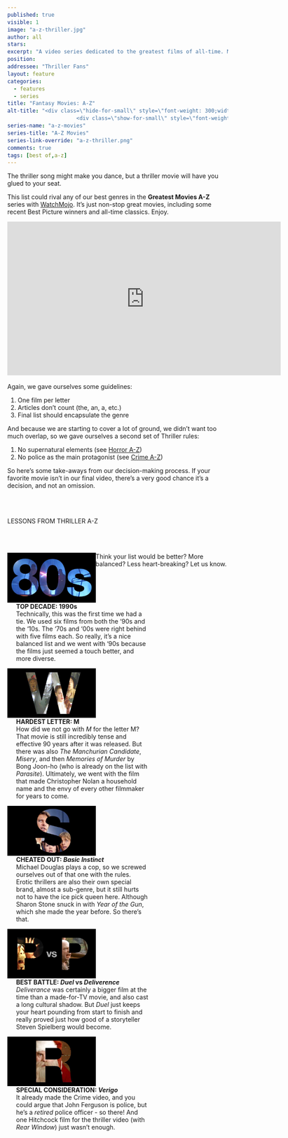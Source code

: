 ```yaml
---
published: true
visible: 1
image: "a-z-thriller.jpg"
author: all
stars: 
excerpt: "A video series dedicated to the greatest films of all-time. Made In partnership with our friends at WatchMojo."
position: 
addressee: "Thriller Fans"
layout: feature
categories: 
  - features
  - series
title: "Fantasy Movies: A-Z"
alt-title: "<div class=\"hide-for-small\" style=\"font-weight: 300;width: 16rem;margin: -10rem auto 0 auto;font-family: Helvetica Neue;color: #fff;font-size: 1.5rem;padding-left: 2rem;text-align: center;\">The greatest movies of all time</div>
	                  <div class=\"show-for-small\" style=\"font-weight: 300;width: 10rem;margin: 3.5rem auto 0 auto;font-family: Helvetica Neue;color: #fff;font-size: 1rem;padding-left: 1rem;text-align: center;\">The greatest movies of all time</div>"
series-name: "a-z-movies"
series-title: "A-Z Movies"
series-link-override: "a-z-thriller.png"
comments: true
tags: [best of,a-z]
---
```

The thriller song might make you dance, but a thriller movie will have you glued to your seat. 

This list could rival any of our best genres in the **Greatest Movies A-Z** series with [WatchMojo](https://www.youtube.com/channel/UCaWd5_7JhbQBe4dknZhsHJg). It’s just non-stop great movies, including some recent Best Picture winners and all-time classics. Enjoy. 

<div class="video-container"><iframe width="624" height="351" src="https://www.youtube.com/embed/XbRT800iazk?ecver=1" frameborder="0" allowfullscreen></iframe></div>

Again, we gave ourselves some guidelines:

1. One film per letter
1. Articles don’t count (the, an, a, etc.)
1. Final list should encapsulate the genre

And because we are starting to cover a lot of ground, we didn’t want too much overlap, so we gave ourselves a second set of Thriller rules:

1. No supernatural elements (see [Horror A-Z](http://www.dearcastandcrew.com/content/2020/4/20/a-z-horror.html))
1. No police as the main protagonist (see [Crime A-Z](http://www.dearcastandcrew.com/content/2020/4/24/a-z-crime.html))

So here’s some take-aways from our decision-making process. If your favorite movie isn’t in our final video, there’s a very good chance it’s a decision, and not an omission.

<p class="intro" style="margin-top:4rem">LESSONS FROM THRILLER A-Z</p>

<div class="clearfix" style="margin-top:4rem;width:100%;">
	<div style="height:100%;float:left;width:40%;">
		<img style="vertical-align: top;display: inline-block;" src="/assets/img/features/inline/a-z-fantasy/top-decade.jpg"> 
	</div>
	<p style="margin-top:0;float:left;width:60%;padding-left: 20px;">
		<strong>TOP DECADE: 1990s</strong><br />
		Technically, this was the first time we had a tie. We used six films from both the ‘90s and the ‘10s. The ‘70s and ‘00s were right behind with five films each. So really, it’s a nice balanced list and we went with ‘90s because the films just seemed a touch better, and more diverse.
      </p>
</div>

<div class="clearfix"  style="margin-top:4rem;width:100%;">
	<div style="height:100%;float:left;width:40%;">
		<img style="vertical-align: top;display: inline-block;" src="/assets/img/features/inline/a-z-fantasy/hardest-letter.jpg"> 
	</div>
	<p style="margin-top:0;float:left;width:60%;padding-left: 20px;">
		<strong>HARDEST LETTER: M</strong><br />
	     How did we not go with <em>M</em> for the letter M? That movie is still incredibly tense and effective 90 years after it was released. But there was also <em>The Manchurian Candidate</em>, <em>Misery</em>, and then <em>Memories of Murder</em> by Bong Joon-ho (who is already on the list with <em>Parasite</em>). Ultimately, we went with the film that made Christopher Nolan a household name and the envy of every other filmmaker for years to come.
	</p>
</div>

<div class="clearfix"  style="margin-top:4rem;width:100%;">
	<div style="height:100%;float:left;width:40%;">
		<img style="vertical-align: top;display: inline-block;" src="/assets/img/features/inline/a-z-fantasy/cheated-out.jpg"> 
	</div>
	<p style="margin-top:0;float:left;width:60%;padding-left: 20px;">
		<strong>CHEATED OUT: <em>Basic Instinct</em></strong><br />
		Michael Douglas plays a cop, so we screwed ourselves out of that one with the rules. Erotic thrillers are also their own special brand, almost a sub-genre, but it still hurts not to have the ice pick queen here. Although Sharon Stone snuck in with <em>Year of the Gun</em>, which she made the year before. So there’s that.
	</p>
</div>

<div class="clearfix" style="margin-top:4rem;width:100%;">
	<div style="height:100%;float:left;width:40%;">
		<img style="vertical-align: top;display: inline-block;" src="/assets/img/features/inline/a-z-fantasy/best-battle.jpg"> 
	</div>
	<p style="margin-top:0;float:left;width:60%;padding-left: 20px;">
		<strong>BEST BATTLE: <em>Duel</em> vs <em>Deliverence</em></strong><br />
	     <em>Deliverance</em> was certainly a bigger film at the time than a made-for-TV movie, and also cast a long cultural shadow. But <em>Duel</em> just keeps your heart pounding from start to finish and really proved just how good of a storyteller Steven Spielberg would become.
	</p>
</div>

<div class="clearfix"  style="margin:4rem 0;width:100%;">
	<div style="height:100%;float:left;width:40%;">
		<img style="vertical-align: top;display: inline-block;" src="/assets/img/features/inline/a-z-fantasy/special-consideration.jpg"> 
	</div>
	<p style="margin-top:0;float:left;width:60%;padding-left: 20px;">
		<strong>SPECIAL CONSIDERATION: <em>Verigo</em></strong><br />
	    It already made the Crime video, and you could argue that John Ferguson is police, but he’s a <em>retired</em> police officer - so there! And one Hitchcock film for the thriller video (with <em>Rear Window</em>) just wasn’t enough.
	</p>
</div>

Think your list would be better? More balanced? Less heart-breaking? Let us know.